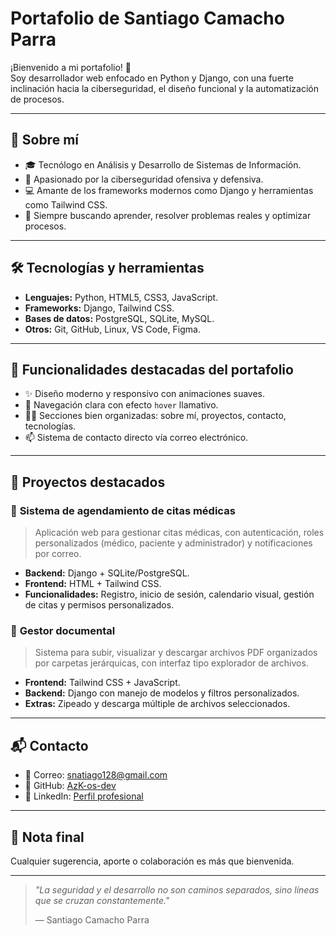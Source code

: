 # **Portafolio de Santiago Camacho Parra**

¡Bienvenido a mi portafolio! 🚀  
Soy desarrollador web enfocado en Python y Django, con una fuerte inclinación hacia la ciberseguridad, el diseño funcional y la automatización de procesos.

---

## **🧠 Sobre mí**

- 🎓 Tecnólogo en Análisis y Desarrollo de Sistemas de Información.
- 🔐 Apasionado por la ciberseguridad ofensiva y defensiva.
- 💻 Amante de los frameworks modernos como Django y herramientas como Tailwind CSS.
- 🧩 Siempre buscando aprender, resolver problemas reales y optimizar procesos.

---

## **🛠️ Tecnologías y herramientas**

- **Lenguajes:** Python, HTML5, CSS3, JavaScript.
- **Frameworks:** Django, Tailwind CSS.
- **Bases de datos:** PostgreSQL, SQLite, MySQL.
- **Otros:** Git, GitHub, Linux, VS Code, Figma.

---

## **🧩 Funcionalidades destacadas del portafolio**

- ✨ Diseño moderno y responsivo con animaciones suaves.
- 🧭 Navegación clara con efecto `hover` llamativo.
- 🧑‍💻 Secciones bien organizadas: sobre mí, proyectos, contacto, tecnologías.
- 📫 Sistema de contacto directo vía correo electrónico.

---

## **🚧 Proyectos destacados**

### 🔹 **Sistema de agendamiento de citas médicas**
> Aplicación web para gestionar citas médicas, con autenticación, roles personalizados (médico, paciente y administrador) y notificaciones por correo.

- **Backend:** Django + SQLite/PostgreSQL.
- **Frontend:** HTML + Tailwind CSS.
- **Funcionalidades:** Registro, inicio de sesión, calendario visual, gestión de citas y permisos personalizados.

### 🔹 **Gestor documental**
> Sistema para subir, visualizar y descargar archivos PDF organizados por carpetas jerárquicas, con interfaz tipo explorador de archivos.

- **Frontend:** Tailwind CSS + JavaScript.
- **Backend:** Django con manejo de modelos y filtros personalizados.
- **Extras:** Zipeado y descarga múltiple de archivos seleccionados.

---


## **📬 Contacto**

- 📧 Correo: [snatiago128@gmail.com](mailto:snatiago128@gmail.com)
- 🐍 GitHub: [AzK-os-dev](https://github.com/AzK-os-dev)
- 🔗 LinkedIn: [Perfil profesional](https://www.linkedin.com/in/santiago-camacho-parra-00843b275)

---

## **🧠 Nota final**
  
Cualquier sugerencia, aporte o colaboración es más que bienvenida.

---

> *"La seguridad y el desarrollo no son caminos separados, sino líneas que se cruzan constantemente."*
>  
> — Santiago Camacho Parra
